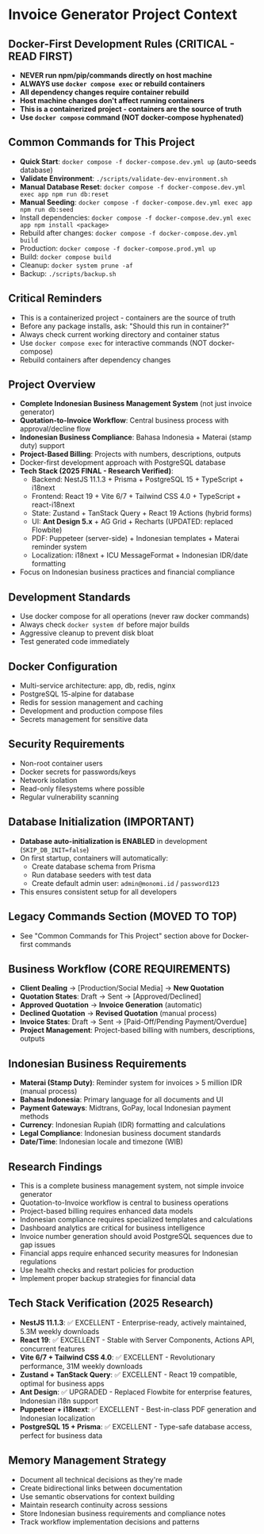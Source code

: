 # Invoice Generator Project Context

## Docker-First Development Rules (CRITICAL - READ FIRST)
- **NEVER run npm/pip/commands directly on host machine**
- **ALWAYS use `docker compose exec` or rebuild containers**
- **All dependency changes require container rebuild**
- **Host machine changes don't affect running containers**
- **This is a containerized project - containers are the source of truth**
- **Use `docker compose` command (NOT docker-compose hyphenated)**

## Common Commands for This Project
- **Quick Start**: `docker compose -f docker-compose.dev.yml up` (auto-seeds database)
- **Validate Environment**: `./scripts/validate-dev-environment.sh`
- **Manual Database Reset**: `docker compose -f docker-compose.dev.yml exec app npm run db:reset`
- **Manual Seeding**: `docker compose -f docker-compose.dev.yml exec app npm run db:seed`
- Install dependencies: `docker compose -f docker-compose.dev.yml exec app npm install <package>`
- Rebuild after changes: `docker compose -f docker-compose.dev.yml build`
- Production: `docker compose -f docker-compose.prod.yml up`
- Build: `docker compose build`
- Cleanup: `docker system prune -af`
- Backup: `./scripts/backup.sh`

## Critical Reminders
- This is a containerized project - containers are the source of truth
- Before any package installs, ask: "Should this run in container?"
- Always check current working directory and container status
- Use `docker compose exec` for interactive commands (NOT docker-compose)
- Rebuild containers after dependency changes

## Project Overview
- **Complete Indonesian Business Management System** (not just invoice generator)
- **Quotation-to-Invoice Workflow**: Central business process with approval/decline flow  
- **Indonesian Business Compliance**: Bahasa Indonesia + Materai (stamp duty) support
- **Project-Based Billing**: Projects with numbers, descriptions, outputs
- Docker-first development approach with PostgreSQL database
- **Tech Stack (2025 FINAL - Research Verified)**: 
  - Backend: NestJS 11.1.3 + Prisma + PostgreSQL 15 + TypeScript + i18next
  - Frontend: React 19 + Vite 6/7 + Tailwind CSS 4.0 + TypeScript + react-i18next
  - State: Zustand + TanStack Query + React 19 Actions (hybrid forms)
  - UI: **Ant Design 5.x** + AG Grid + Recharts (UPDATED: replaced Flowbite)
  - PDF: Puppeteer (server-side) + Indonesian templates + Materai reminder system
  - Localization: i18next + ICU MessageFormat + Indonesian IDR/date formatting
- Focus on Indonesian business practices and financial compliance

## Development Standards
- Use docker compose for all operations (never raw docker commands)
- Always check `docker system df` before major builds
- Aggressive cleanup to prevent disk bloat
- Test generated code immediately

## Docker Configuration
- Multi-service architecture: app, db, redis, nginx
- PostgreSQL 15-alpine for database
- Redis for session management and caching
- Development and production compose files
- Secrets management for sensitive data

## Security Requirements
- Non-root container users
- Docker secrets for passwords/keys  
- Network isolation
- Read-only filesystems where possible
- Regular vulnerability scanning

## Database Initialization (IMPORTANT)
- **Database auto-initialization is ENABLED** in development (`SKIP_DB_INIT=false`)
- On first startup, containers will automatically:
  - Create database schema from Prisma
  - Run database seeders with test data
  - Create default admin user: `admin@monomi.id` / `password123`
- This ensures consistent setup for all developers

## Legacy Commands Section (MOVED TO TOP)
- See "Common Commands for This Project" section above for Docker-first commands

## Business Workflow (CORE REQUIREMENTS)
- **Client Dealing** → [Production/Social Media] → **New Quotation**
- **Quotation States**: Draft → Sent → [Approved/Declined]
- **Approved Quotation** → **Invoice Generation** (automatic)
- **Declined Quotation** → **Revised Quotation** (manual process)
- **Invoice States**: Draft → Sent → [Paid-Off/Pending Payment/Overdue]
- **Project Management**: Project-based billing with numbers, descriptions, outputs

## Indonesian Business Requirements
- **Materai (Stamp Duty)**: Reminder system for invoices > 5 million IDR (manual process)
- **Bahasa Indonesia**: Primary language for all documents and UI
- **Payment Gateways**: Midtrans, GoPay, local Indonesian payment methods
- **Currency**: Indonesian Rupiah (IDR) formatting and calculations
- **Legal Compliance**: Indonesian business document standards
- **Date/Time**: Indonesian locale and timezone (WIB)

## Research Findings
- This is a complete business management system, not simple invoice generator
- Quotation-to-Invoice workflow is central to business operations
- Project-based billing requires enhanced data models
- Indonesian compliance requires specialized templates and calculations
- Dashboard analytics are critical for business intelligence
- Invoice number generation should avoid PostgreSQL sequences due to gap issues
- Financial apps require enhanced security measures for Indonesian regulations
- Use health checks and restart policies for production
- Implement proper backup strategies for financial data

## Tech Stack Verification (2025 Research)
- **NestJS 11.1.3**: ✅ EXCELLENT - Enterprise-ready, actively maintained, 5.3M weekly downloads
- **React 19**: ✅ EXCELLENT - Stable with Server Components, Actions API, concurrent features
- **Vite 6/7 + Tailwind CSS 4.0**: ✅ EXCELLENT - Revolutionary performance, 31M weekly downloads
- **Zustand + TanStack Query**: ✅ EXCELLENT - React 19 compatible, optimal for business apps
- **Ant Design**: ✅ UPGRADED - Replaced Flowbite for enterprise features, Indonesian i18n support
- **Puppeteer + i18next**: ✅ EXCELLENT - Best-in-class PDF generation and Indonesian localization
- **PostgreSQL 15 + Prisma**: ✅ EXCELLENT - Type-safe database access, perfect for business data

## Memory Management Strategy
- Document all technical decisions as they're made
- Create bidirectional links between documentation
- Use semantic observations for context building
- Maintain research continuity across sessions
- Store Indonesian business requirements and compliance notes
- Track workflow implementation decisions and patterns